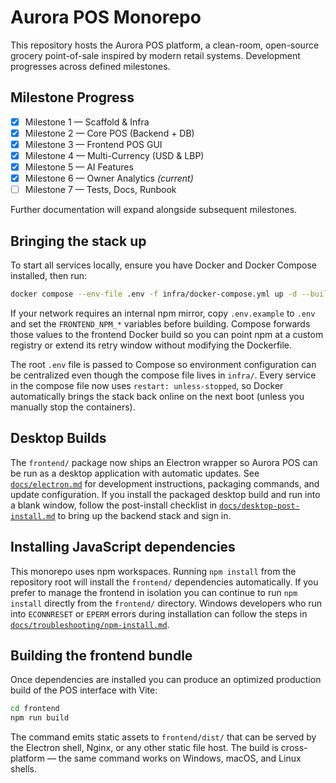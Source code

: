 # Aurora POS Monorepo

This repository hosts the Aurora POS platform, a clean-room, open-source grocery point-of-sale inspired by modern retail systems. Development progresses across defined milestones.

## Milestone Progress
- [x] Milestone 1 — Scaffold & Infra
- [x] Milestone 2 — Core POS (Backend + DB)
- [x] Milestone 3 — Frontend POS GUI
- [x] Milestone 4 — Multi-Currency (USD & LBP)
- [x] Milestone 5 — AI Features
- [x] Milestone 6 — Owner Analytics *(current)*
- [ ] Milestone 7 — Tests, Docs, Runbook

Further documentation will expand alongside subsequent milestones.

## Bringing the stack up

To start all services locally, ensure you have Docker and Docker Compose installed, then run:

```sh
docker compose --env-file .env -f infra/docker-compose.yml up -d --build
```

If your network requires an internal npm mirror, copy `.env.example` to `.env`
and set the `FRONTEND_NPM_*` variables before building. Compose forwards those
values to the frontend Docker build so you can point npm at a custom registry or
extend its retry window without modifying the Dockerfile.

The root `.env` file is passed to Compose so environment configuration can be centralized even though the compose file lives in `infra/`. Every service in the compose file now uses `restart: unless-stopped`, so Docker automatically brings the stack back online on the next boot (unless you manually stop the containers).

## Desktop Builds

The `frontend/` package now ships an Electron wrapper so Aurora POS can be run as a desktop application with automatic updates.
See [`docs/electron.md`](docs/electron.md) for development instructions, packaging commands, and update configuration.
If you install the packaged desktop build and run into a blank window, follow the
post-install checklist in [`docs/desktop-post-install.md`](docs/desktop-post-install.md)
to bring up the backend stack and sign in.

## Installing JavaScript dependencies

This monorepo uses npm workspaces. Running `npm install` from the repository root will install the `frontend/` dependencies automatically.
If you prefer to manage the frontend in isolation you can continue to run `npm install` directly from the `frontend/` directory.
Windows developers who run into `ECONNRESET` or `EPERM` errors during installation can follow the steps in
[`docs/troubleshooting/npm-install.md`](docs/troubleshooting/npm-install.md).

## Building the frontend bundle

Once dependencies are installed you can produce an optimized production build of the POS interface with Vite:

```sh
cd frontend
npm run build
```

The command emits static assets to `frontend/dist/` that can be served by the Electron shell, Nginx, or any other static file
host. The build is cross-platform — the same command works on Windows, macOS, and Linux shells.
